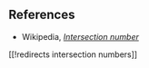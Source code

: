 

## References

* Wikipedia, _[Intersection number](https://en.wikipedia.org/wiki/Intersection_number)_

[[!redirects intersection numbers]]